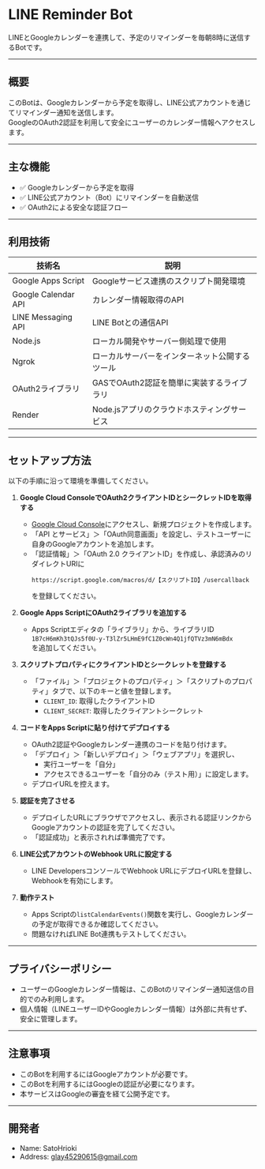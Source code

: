 # LINE Reminder Bot

LINEとGoogleカレンダーを連携して、予定のリマインダーを毎朝8時に送信するBotです。

---

## 概要

このBotは、Googleカレンダーから予定を取得し、LINE公式アカウントを通じてリマインダー通知を送信します。  
GoogleのOAuth2認証を利用して安全にユーザーのカレンダー情報へアクセスします。

---

## 主な機能

- ✅ Googleカレンダーから予定を取得  
- ✅ LINE公式アカウント（Bot）にリマインダーを自動送信  
- ✅ OAuth2による安全な認証フロー

---

## 利用技術

| 技術名                 | 説明                        |
| ------------------- | ------------------------- |
| Google Apps Script  | Googleサービス連携のスクリプト開発環境    |
| Google Calendar API | カレンダー情報取得のAPI             |
| LINE Messaging API  | LINE Botとの通信API           |
| Node.js             | ローカル開発やサーバー側処理で使用         |
| Ngrok               | ローカルサーバーをインターネット公開するツール   |
| OAuth2ライブラリ         | GASでOAuth2認証を簡単に実装するライブラリ |
| Render              | Node.jsアプリのクラウドホスティングサービス |

---

## セットアップ方法

以下の手順に沿って環境を準備してください。

1. **Google Cloud ConsoleでOAuth2クライアントIDとシークレットIDを取得する**  
   - [Google Cloud Console](https://console.cloud.google.com/)にアクセスし、新規プロジェクトを作成します。  
   - 「API とサービス」＞「OAuth同意画面」を設定し、テストユーザーに自身のGoogleアカウントを追加します。  
   - 「認証情報」＞「OAuth 2.0 クライアントID」を作成し、承認済みのリダイレクトURIに  
     ```
     https://script.google.com/macros/d/【スクリプトID】/usercallback
     ```  
     を登録してください。

2. **Google Apps ScriptにOAuth2ライブラリを追加する**  
   - Apps Scriptエディタの「ライブラリ」から、ライブラリID  
     `1B7cH6mKh3tQJs5f0U-y-T3lZr5LHmE9fC1Z0cWn4Q1jfQTVz3mN6mBdx`  
     を追加してください。

3. **スクリプトプロパティにクライアントIDとシークレットを登録する**  
   - 「ファイル」＞「プロジェクトのプロパティ」＞「スクリプトのプロパティ」タブで、以下のキーと値を登録します。  
     - `CLIENT_ID`: 取得したクライアントID  
     - `CLIENT_SECRET`: 取得したクライアントシークレット

4. **コードをApps Scriptに貼り付けてデプロイする**  
   - OAuth2認証やGoogleカレンダー連携のコードを貼り付けます。  
   - 「デプロイ」＞「新しいデプロイ」＞「ウェブアプリ」を選択し、  
     - 実行ユーザーを「自分」  
     - アクセスできるユーザーを「自分のみ（テスト用）」に設定します。  
   - デプロイURLを控えます。

5. **認証を完了させる**  
   - デプロイしたURLにブラウザでアクセスし、表示される認証リンクからGoogleアカウントの認証を完了してください。  
   - 「認証成功」と表示されれば準備完了です。

6. **LINE公式アカウントのWebhook URLに設定する**  
   - LINE DevelopersコンソールでWebhook URLにデプロイURLを登録し、Webhookを有効にします。

7. **動作テスト**  
   - Apps Scriptの`listCalendarEvents()`関数を実行し、Googleカレンダーの予定が取得できるか確認してください。  
   - 問題なければLINE Bot連携もテストしてください。

---

## プライバシーポリシー

- ユーザーのGoogleカレンダー情報は、このBotのリマインダー通知送信の目的でのみ利用します。  
- 個人情報（LINEユーザーIDやGoogleカレンダー情報）は外部に共有せず、安全に管理します。

---

## 注意事項

- このBotを利用するにはGoogleアカウントが必要です。  
- このBotを利用するにはGoogleの認証が必要になります。  
- 本サービスはGoogleの審査を経て公開予定です。

---

## 開発者

- Name: SatoHrioki
- Address: glay45290615@gmail.com
